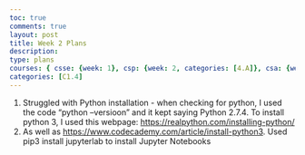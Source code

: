 ```yaml
---
toc: true
comments: true
layout: post
title: Week 2 Plans
description: 
type: plans
courses: { csse: {week: 1}, csp: {week: 2, categories: [4.A]}, csa: {week: 0} }
categories: [C1.4]
---
```



1. Struggled with Python installation - when checking for python, I used the code “python –versioon” and it kept saying Python 2.7.4. To install python 3, I used this webpage: https://realpython.com/installing-python/
2. As well as https://www.codecademy.com/article/install-python3.
Used pip3 install jupyterlab to install Jupyter Notebooks

